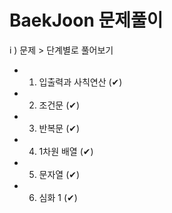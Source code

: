 # BaekJoon 문제풀이

i ) 문제 > 단계별로 풀어보기

 - 1) 입출력과 사칙연산 (✔)
 - 2) 조건문 (✔)
 - 3) 반복문 (✔)
 - 4) 1차원 배열 (✔)
 - 5) 문자열 (✔)
 - 6) 심화 1 (✔) 
